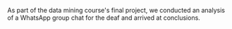 As part of the data mining course's final project, we conducted an analysis of a WhatsApp group chat for the deaf and arrived at conclusions.
